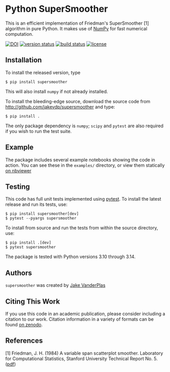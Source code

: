 # Python SuperSmoother

This is an efficient implementation of Friedman's SuperSmoother [1]
algorithm in pure Python. It makes use of [NumPy](http://numpy.org)
for fast numerical computation.

[![DOI](https://zenodo.org/badge/9372/jakevdp/supersmoother.svg)](http://dx.doi.org/10.5281/zenodo.14475)
[![version status](http://img.shields.io/pypi/v/supersmoother.svg?style=flat)](https://pypi.python.org/pypi/supersmoother)
[![build status](https://github.com/jakevdp/supersmoother/actions/workflows/test.yml/badge.svg)](https://github.com/jakevdp/supersmoother/actions/workflows/test.yml)
[![license](http://img.shields.io/badge/license-BSD-blue.svg?style=flat)](https://github.com/jakevdp/supersmoother/blob/main/LICENSE)

## Installation
To install the released version, type
```
$ pip install supersmoother
```

This will also install `numpy` if not already installed.

To install the bleeding-edge source, download the source code from http://github.com/jakevdp/supersmoother and type:
```
$ pip install .
```

The only package dependency is `numpy`; `scipy` and `pytest` are also required if you wish to run the test suite.

## Example
The package includes several example notebooks showing the code in action.
You can see these in the `examples/` directory, or view them statically
[on nbviewer](http://nbviewer.ipython.org/github/jakevdp/supersmoother/blob/main/examples/Index.ipynb)

## Testing
This code has full unit tests implemented using [pytest](https://pytest.org).
To install the latest release and run its tests, use:
```
$ pip install supersmoother[dev]
$ pytest --pyargs supersmoother
```
To install from source and run the tests from within the source directory, use:
```
$ pip install .[dev]
$ pytest supersmoother
```
The package is tested with Python versions 3.10 through 3.14.

## Authors
``supersmoother`` was created by [Jake VanderPlas](http://vanderplas.com)

## Citing This Work
If you use this code in an academic publication, please consider including a citation to our work.
Citation information in a variety of formats can be found [on zenodo](http://dx.doi.org/10.5281/zenodo.14475).

## References
[1] Friedman, J. H. (1984) A variable span scatterplot smoother. Laboratory for Computational Statistics, Stanford University Technical Report No. 5. ([pdf](http://www.slac.stanford.edu/cgi-wrap/getdoc/slac-pub-3477.pdf))
